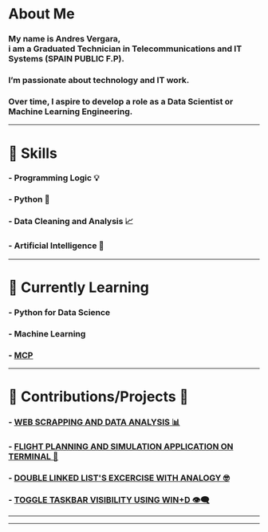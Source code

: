 
<!-- <img src="https://i.imgur.com/o5jNcoY.jpeg" height=220> -->

# About Me

### My name is Andres Vergara, </br> i am a Graduated Technician in Telecommunications and IT Systems (SPAIN PUBLIC F.P).  
### I’m passionate about technology and IT work.  
### Over time, I aspire to develop a role as a Data Scientist or Machine Learning Engineering.

---

# 🚀 Skills   
### - Programming Logic 💡 
### - Python 🐍 
### - Data Cleaning and Analysis 📈
### - Artificial Intelligence 🧠  

---

# 🌱 Currently Learning  
### - Python for Data Science  
### - Machine Learning  
### - [MCP](https://github.com/cyanheads/git-mcp-server)


---

# 💼 Contributions/Projects 🐙  

### - **[WEB SCRAPPING AND DATA ANALYSIS 📊](https://github.com/anverpy/scraping-and-data-analysis)**  
### - **[FLIGHT PLANNING AND SIMULATION APPLICATION ON TERMINAL 🛫](https://github.com/anverpy/mission-planner)**  
### - **[DOUBLE LINKED LIST'S EXCERCISE WITH ANALOGY 🤓](https://github.com/anverpy/double-ll-creating-analogy)**  
### - **[TOGGLE TASKBAR VISIBILITY USING WIN+D 👁️‍🗨️](https://github.com/anverpy/toggle-taskbar)**  

---
---



